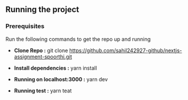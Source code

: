 ## Running the project

### Prerequisites

Run the following commands to get the repo up and running

- **Clone Repo :** git clone https://github.com/sahil242927-github/nextjs-assignment-spoorthi.git

- **Install dependencies :**
  yarn install

- **Running on localhost:3000 :**
  yarn dev

- **Running test :**
  yarn teat

